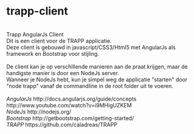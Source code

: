 trapp-client
============
<br>
Trapp AngularJs Client
<br>
Dit is een client voor de TRAPP applicatie.<br>
Deze client is gebouwd in javascript/CSS3/Html5 met AngularJs als framework en Bootstrap voor stijling.<br>
<br>
De client kan je op verschillende manieren aan de praat krijgen, maar de handigste manier is door een NodeJs server.<br>
Wanneer je NodeJs hebt, kun je simpel weg de applicatie "starten" door "node trapp" vanaf de commandline in de root folder uit te voeren.<br>
<br>
<i>AngularJs </i>
http://docs.angularjs.org/guide/concepts
http://www.youtube.com/watch?v=i9MHigUZKEM
<br>
<i>NodeJs</i>
http://nodejs.org/
<br>
<i>Bootstrap</i>
http://getbootstrap.com/getting-started/
<br>
<i>TRAPP</i>
https://github.com/caladreas/TRAPP
